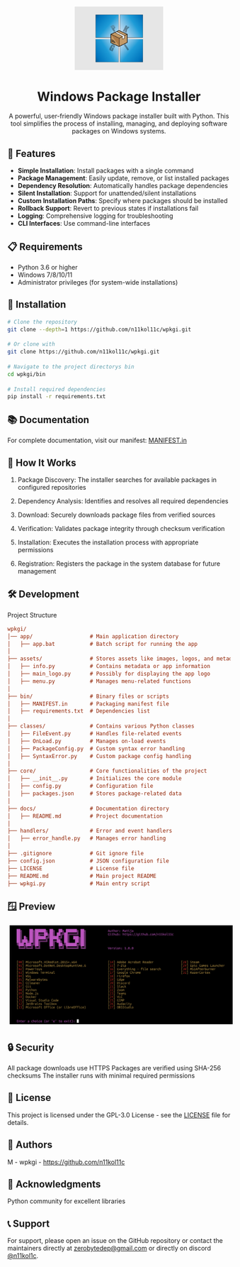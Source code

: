 <div align="center">
    <img src="images/wpkgi_logo.png" width="200">
    <h1>Windows Package Installer</h1>
</div>

<div align="center">
    <p>A powerful, user-friendly Windows package installer built with Python. This tool simplifies the process of installing, managing, and deploying software packages on Windows systems.</p>
</div>

## 🚀 Features

- **Simple Installation**: Install packages with a single command
- **Package Management**: Easily update, remove, or list installed packages
- **Dependency Resolution**: Automatically handles package dependencies
- **Silent Installation**: Support for unattended/silent installations
- **Custom Installation Paths**: Specify where packages should be installed
- **Rollback Support**: Revert to previous states if installations fail
- **Logging**: Comprehensive logging for troubleshooting
- **CLI Interfaces**: Use command-line interfaces

## 📋 Requirements

- Python 3.6 or higher
- Windows 7/8/10/11
- Administrator privileges (for system-wide installations)

## 🔧 Installation

```bash
# Clone the repository
git clone --depth=1 https://github.com/n11kol11c/wpkgi.git 

# Or clone with 
git clone https://github.com/n11kol11c/wpkgi.git 

# Navigate to the project directorys bin
cd wpkgi/bin

# Install required dependencies
pip install -r requirements.txt
```

## 📚 Documentation
For complete documentation, visit our manifest: [MANIFEST.in](bin/MANIFEST.in)

## 🔄 How It Works

1. Package Discovery: The installer searches for available packages in configured repositories

2. Dependency Analysis: Identifies and resolves all required dependencies

3. Download: Securely downloads package files from verified sources

4. Verification: Validates package integrity through checksum verification

5. Installation: Executes the installation process with appropriate permissions

6. Registration: Registers the package in the system database for future management

## 🛠️ Development

Project Structure

```ini
wpkgi/
│── app/                  # Main application directory
│   ├── app.bat           # Batch script for running the app
│
├── assets/               # Stores assets like images, logos, and metadata
│   ├── info.py           # Contains metadata or app information
│   ├── main_logo.py      # Possibly for displaying the app logo
│   ├── menu.py           # Manages menu-related functions
│
├── bin/                  # Binary files or scripts
│   ├── MANIFEST.in       # Packaging manifest file
│   ├── requirements.txt  # Dependencies list
│
├── classes/              # Contains various Python classes
│   ├── FileEvent.py      # Handles file-related events
│   ├── OnLoad.py         # Manages on-load events
│   ├── PackageConfig.py  # Custom syntax error handling
│   ├── SyntaxError.py    # Custom package config handling
│
├── core/                 # Core functionalities of the project
│   ├── __init__.py       # Initializes the core module
│   ├── config.py         # Configuration file
│   ├── packages.json     # Stores package-related data
│
├── docs/                 # Documentation directory
│   ├── README.md         # Project documentation
│
├── handlers/             # Error and event handlers
│   ├── error_handle.py   # Manages error handling
│
├── .gitignore            # Git ignore file
├── config.json           # JSON configuration file
├── LICENSE               # License file
├── README.md             # Main project README
├── wpkgi.py              # Main entry script
```

## 🪟 Preview
<div align="center">
    <img src="images/prev.png" alt="image" hspace="5" vspace="5">
</div>

## 🔒 Security
All package downloads use HTTPS
Packages are verified using SHA-256 checksums
The installer runs with minimal required permissions

## 📝 License
This project is licensed under the GPL-3.0 License - see the [LICENSE](LICENSE) file for details.

## 👥 Authors
M - wpkgi - https://github.com/n11kol11c

## 🙏 Acknowledgments
Python community for excellent libraries

## 📞 Support
For support, please open an issue on the GitHub repository or contact the maintainers directly at zerobytedep@gmail.com or directly on discord [@n11kol1c](https://discord.com).
